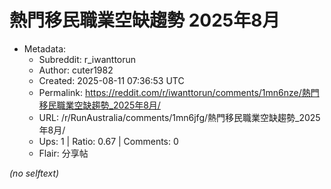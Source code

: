 # 熱門移民職業空缺趨勢 2025年8月

- Metadata:
  - Subreddit: r_iwanttorun
  - Author: cuter1982
  - Created: 2025-08-11 07:36:53 UTC
  - Permalink: https://reddit.com/r/iwanttorun/comments/1mn6nze/熱門移民職業空缺趨勢_2025年8月/
  - URL: /r/RunAustralia/comments/1mn6jfg/熱門移民職業空缺趨勢_2025年8月/
  - Ups: 1 | Ratio: 0.67 | Comments: 0
  - Flair: 分享帖

_(no selftext)_
